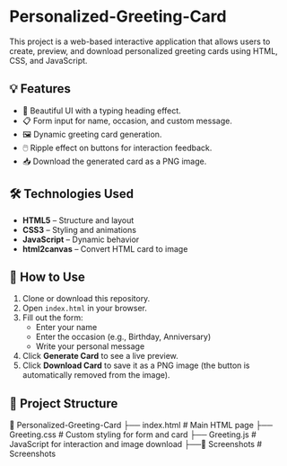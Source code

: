 # Personalized-Greeting-Card

This project is a web-based interactive application that allows users to create, preview, and download personalized greeting cards using HTML, CSS, and JavaScript.

## 💡 Features

- 🌟 Beautiful UI with a typing heading effect.
- 📋 Form input for name, occasion, and custom message.
- 🖼️ Dynamic greeting card generation.
- 🖱️ Ripple effect on buttons for interaction feedback.
- 📥 Download the generated card as a PNG image.

## 🛠️ Technologies Used

- **HTML5** – Structure and layout
- **CSS3** – Styling and animations
- **JavaScript** – Dynamic behavior
- **html2canvas** – Convert HTML card to image

## 🚀 How to Use

1. Clone or download this repository.
2. Open `index.html` in your browser.
3. Fill out the form:
   - Enter your name
   - Enter the occasion (e.g., Birthday, Anniversary)
   - Write your personal message
4. Click **Generate Card** to see a live preview.
5. Click **Download Card** to save it as a PNG image (the button is automatically removed from the image).

## 📁 Project Structure

📂 Personalized-Greeting-Card
├── index.html # Main HTML page
├── Greeting.css # Custom styling for form and card
├── Greeting.js # JavaScript for interaction and image download
├──📂 Screenshots # Screenshots
